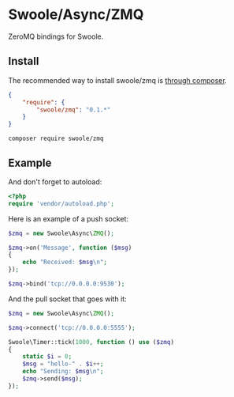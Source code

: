# Swoole/Async/ZMQ

ZeroMQ bindings for Swoole.

## Install

The recommended way to install swoole/zmq is [through composer](http://getcomposer.org).

```JSON
{
    "require": {
        "swoole/zmq": "0.1.*"
    }
}
```

```shell
composer require swoole/zmq
```

## Example

And don't forget to autoload:

```php
<?php
require 'vendor/autoload.php';
```

Here is an example of a push socket:

```php
$zmq = new Swoole\Async\ZMQ();

$zmq->on('Message', function ($msg)
{
    echo "Received: $msg\n";
});

$zmq->bind('tcp://0.0.0.0:9530');
```

And the pull socket that goes with it:

```php
$zmq = new Swoole\Async\ZMQ();

$zmq->connect('tcp://0.0.0.0:5555');

Swoole\Timer::tick(1000, function () use ($zmq)
{
    static $i = 0;
    $msg = "hello-" . $i++;
    echo "Sending: $msg\n";
    $zmq->send($msg);
});
```
